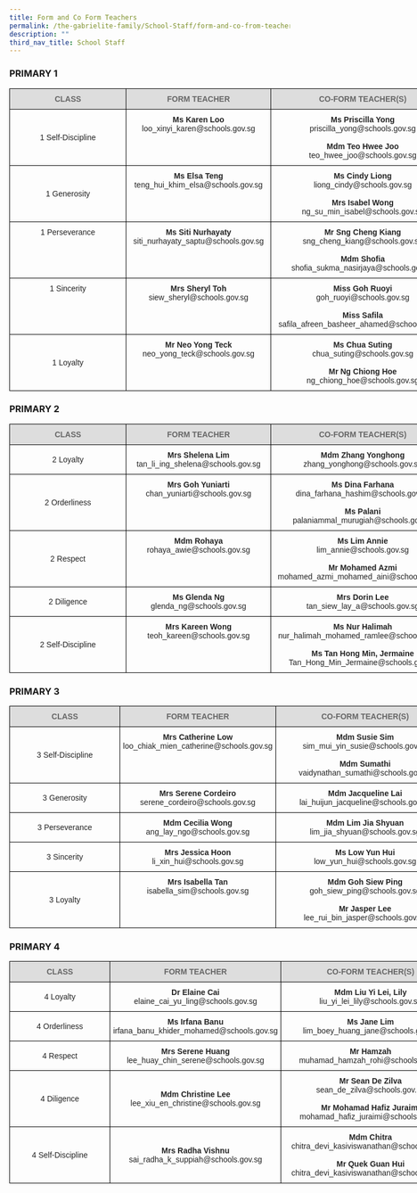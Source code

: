 ```yaml
---
title: Form and Co Form Teachers
permalink: /the-gabrielite-family/School-Staff/form-and-co-from-teachers/
description: ""
third_nav_title: School Staff
---
```

### PRIMARY 1


<style type="text/css">
.tg  {border-collapse:collapse;border-spacing:0;margin:0px auto;}
.tg td{border-color:black;border-style:solid;border-width:1px;font-family:Arial, sans-serif;font-size:14px;
  overflow:hidden;padding:10px 5px;word-break:normal;}
.tg th{border-color:black;border-style:solid;border-width:1px;font-family:Arial, sans-serif;font-size:14px;
  font-weight:normal;overflow:hidden;padding:10px 5px;word-break:normal;}
.tg .tg-ku8i{color:#232323;text-align:center;vertical-align:top}
.tg .tg-tv7y{color:#232323;text-align:center;vertical-align:middle}
.tg .tg-feqv{background-color:#DDD;color:#666;font-weight:bold;text-align:center;vertical-align:middle}
</style>
<table class="tg" style="undefined;table-layout: fixed; width: 800px">
<colgroup>
<col style="width: 210px">
<col style="width: 260px">
<col style="width: 330px">
</colgroup>
<tbody>
  <tr>
    <td class="tg-feqv"><span style="color:#666;background-color:#DDD">CLASS</span></td>
    <td class="tg-feqv"><span style="color:#666;background-color:#DDD">FORM TEACHER</span></td>
    <td class="tg-feqv"><span style="color:#666;background-color:#DDD">CO-FORM TEACHER(S)</span></td>
  </tr>
  <tr>
    <td class="tg-tv7y">1 Self-Discipline</td>
    <td class="tg-ku8i"><span style="font-weight:bold">Ms Karen Loo</span><br>loo_xinyi_karen@schools.gov.sg </td>
    <td class="tg-ku8i"><span style="font-weight:bold">Ms Priscilla Yong</span><br>priscilla_yong@schools.gov.sg<br><br><span style="font-weight:bold">Mdm Teo Hwee Joo</span><br>teo_hwee_joo@schools.gov.sg</td>
  </tr>
  <tr>
    <td class="tg-tv7y">1 Generosity<br></td>
    <td class="tg-ku8i"><span style="font-weight:bold">Ms Elsa Teng</span><br>teng_hui_khim_elsa@schools.gov.sg </td>
    <td class="tg-ku8i"><span style="font-weight:bold">Ms Cindy Liong</span><br>liong_cindy@schools.gov.sg<br><br><span style="font-weight:bold">Mrs Isabel Wong</span><br>ng_su_min_isabel@schools.gov.sg</td>
  </tr>
  <tr>
    <td class="tg-ku8i"> 1 Perseverance<br><br></td>
    <td class="tg-ku8i"><span style="font-weight:bold">Ms Siti Nurhayaty</span><br>siti_nurhayaty_saptu@schools.gov.sg</td>
    <td class="tg-ku8i"><span style="font-weight:bold">Mr Sng Cheng Kiang</span><br>sng_cheng_kiang@schools.gov.sg<br><br><span style="font-weight:bold">Mdm Shofia </span><br>shofia_sukma_nasirjaya@schools.gov.sg</td>
  </tr>
  <tr>
    <td class="tg-ku8i"> 1 Sincerity<br><br></td>
    <td class="tg-ku8i"><span style="font-weight:bold">Mrs Sheryl Toh</span><br>siew_sheryl@schools.gov.sg</td>
    <td class="tg-ku8i"><span style="font-weight:bold">Miss Goh Ruoyi</span><br>goh_ruoyi@schools.gov.sg<br><br><span style="font-weight:bold">Miss Safila</span><br>safila_afreen_basheer_ahamed@schools.gov.sg</td>
  </tr>
  <tr>
    <td class="tg-tv7y"> <br>1 Loyalty<br><br></td>
    <td class="tg-ku8i"><span style="font-weight:bold">Mr Neo Yong Teck </span><br>neo_yong_teck@schools.gov.sg</td>
    <td class="tg-ku8i"><span style="font-weight:bold">Ms Chua Suting</span><br>chua_suting@schools.gov.sg<br><br><span style="font-weight:bold">Mr Ng Chiong Hoe</span><br>ng_chiong_hoe@schools.gov.sg</td>
  </tr>
</tbody>
</table>

### PRIMARY 2

<style type="text/css">
.tg  {border-collapse:collapse;border-spacing:0;margin:0px auto;}
.tg td{border-color:black;border-style:solid;border-width:1px;font-family:Arial, sans-serif;font-size:14px;
  overflow:hidden;padding:10px 5px;word-break:normal;}
.tg th{border-color:black;border-style:solid;border-width:1px;font-family:Arial, sans-serif;font-size:14px;
  font-weight:normal;overflow:hidden;padding:10px 5px;word-break:normal;}
.tg .tg-ku8i{color:#232323;text-align:center;vertical-align:top}
.tg .tg-tv7y{color:#232323;text-align:center;vertical-align:middle}
.tg .tg-feqv{background-color:#DDD;color:#666;font-weight:bold;text-align:center;vertical-align:middle}
</style>
<table class="tg" style="undefined;table-layout: fixed; width: 800px">
<colgroup>
<col style="width: 210px">
<col style="width: 260px">
<col style="width: 330px">
</colgroup>
<tbody>
  <tr>
    <td class="tg-feqv"><span style="color:#666;background-color:#DDD">CLASS</span></td>
    <td class="tg-feqv"><span style="color:#666;background-color:#DDD">FORM TEACHER</span></td>
    <td class="tg-feqv"><span style="color:#666;background-color:#DDD">CO-FORM TEACHER(S)</span></td>
  </tr>
  <tr>
    <td class="tg-tv7y">2 Loyalty<br></td>
    <td class="tg-ku8i"><span style="font-weight:bold">Mrs Shelena Lim </span><br>tan_li_ing_shelena@schools.gov.sg</td>
    <td class="tg-ku8i"><span style="font-weight:bold">Mdm Zhang Yonghong</span><br>zhang_yonghong@schools.gov.sg</td>
  </tr>
  <tr>
    <td class="tg-tv7y">2 Orderliness<br></td>
    <td class="tg-ku8i"><span style="font-weight:bold">Mrs Goh Yuniarti</span><br>chan_yuniarti@schools.gov.sg</td>
    <td class="tg-ku8i"><span style="font-weight:bold">Ms Dina Farhana</span><br>dina_farhana_hashim@schools.gov.sg<br><br><span style="font-weight:bold">Ms Palani</span><br>palaniammal_murugiah@schools.gov.sg</td>
  </tr>
  <tr>
    <td class="tg-tv7y">2 Respect<br></td>
    <td class="tg-ku8i"><span style="font-weight:bold">Mdm Rohaya </span><br>rohaya_awie@schools.gov.sg</td>
    <td class="tg-ku8i"><span style="font-weight:bold">Ms Lim Annie</span><br>lim_annie@schools.gov.sg<br><br><span style="font-weight:bold">Mr Mohamed Azmi</span><br>mohamed_azmi_mohamed_aini@schools.gov.sg</td>
  </tr>
  <tr>
    <td class="tg-tv7y">2 Diligence<br></td>
    <td class="tg-ku8i"><span style="font-weight:bold">Ms Glenda Ng </span><br>glenda_ng@schools.gov.sg</td>
    <td class="tg-ku8i"><span style="font-weight:bold">Mrs Dorin Lee </span><br>tan_siew_lay_a@schools.gov.sg</td>
  </tr>
  <tr>
    <td class="tg-tv7y"> 2 Self-Discipline<br></td>
    <td class="tg-ku8i"><span style="font-weight:bold">Mrs Kareen Wong</span><br>teoh_kareen@schools.gov.sg</td>
    <td class="tg-ku8i"><span style="font-weight:bold">Ms Nur Halimah</span><br>nur_halimah_mohamed_ramlee@schools.gov.sg<br><br><span style="font-weight:bold">Ms Tan Hong Min, Jermaine</span><br>Tan_Hong_Min_Jermaine@schools.gov.sg</td>
  </tr>
</tbody>
</table>

### PRIMARY 3

<style type="text/css">
.tg  {border-collapse:collapse;border-spacing:0;margin:0px auto;}
.tg td{border-color:black;border-style:solid;border-width:1px;font-family:Arial, sans-serif;font-size:14px;
  overflow:hidden;padding:10px 5px;word-break:normal;}
.tg th{border-color:black;border-style:solid;border-width:1px;font-family:Arial, sans-serif;font-size:14px;
  font-weight:normal;overflow:hidden;padding:10px 5px;word-break:normal;}
.tg .tg-ku8i{color:#232323;text-align:center;vertical-align:top}
.tg .tg-tv7y{color:#232323;text-align:center;vertical-align:middle}
.tg .tg-feqv{background-color:#DDD;color:#666;font-weight:bold;text-align:center;vertical-align:middle}
</style>
<table class="tg" style="undefined;table-layout: fixed; width: 800px">
<colgroup>
<col style="width: 210px">
<col style="width: 260px">
<col style="width: 330px">
</colgroup>
<tbody>
  <tr>
    <td class="tg-feqv"><span style="color:#666;background-color:#DDD">CLASS</span></td>
    <td class="tg-feqv"><span style="color:#666;background-color:#DDD">FORM TEACHER</span></td>
    <td class="tg-feqv"><span style="color:#666;background-color:#DDD">CO-FORM TEACHER(S)</span></td>
  </tr>
  <tr>
    <td class="tg-tv7y">3 Self-Discipline<br></td>
    <td class="tg-ku8i"><span style="font-weight:bold">Mrs Catherine Low</span><br>loo_chiak_mien_catherine@schools.gov.sg</td>
    <td class="tg-ku8i"><span style="font-weight:bold">Mdm Susie Sim</span><br> sim_mui_yin_susie@schools.gov.sg<br><br><span style="font-weight:bold">Mdm Sumathi</span><br>vaidynathan_sumathi@schools.gov.sg</td>
  </tr>
  <tr>
    <td class="tg-tv7y">3 Generosity<br></td>
    <td class="tg-ku8i"><span style="font-weight:bold">Mrs Serene Cordeiro</span><br>serene_cordeiro@schools.gov.sg</td>
    <td class="tg-ku8i"><span style="font-weight:bold">Mdm Jacqueline Lai</span><br>lai_huijun_jacqueline@schools.gov.sg </td>
  </tr>
  <tr>
    <td class="tg-tv7y">3 Perseverance<br></td>
    <td class="tg-ku8i"><span style="font-weight:bold">Mdm Cecilia Wong</span><br> ang_lay_ngo@schools.gov.sg</td>
    <td class="tg-ku8i"><span style="font-weight:bold">Mdm Lim Jia Shyuan </span><br>lim_jia_shyuan@schools.gov.sg</td>
  </tr>
  <tr>
    <td class="tg-tv7y"> 3 Sincerity<br></td>
    <td class="tg-ku8i"><span style="font-weight:bold">Mrs Jessica Hoon</span><br>li_xin_hui@schools.gov.sg</td>
    <td class="tg-ku8i"><span style="font-weight:bold">Ms Low Yun Hui</span><br> low_yun_hui@schools.gov.sg</td>
  </tr>
  <tr>
    <td class="tg-tv7y"> 3 Loyalty<br></td>
    <td class="tg-ku8i"><span style="font-weight:bold">Mrs Isabella Tan</span><br>isabella_sim@schools.gov.sg</td>
    <td class="tg-ku8i"><span style="font-weight:bold">Mdm Goh Siew Ping</span><br>goh_siew_ping@schools.gov.sg<br><br><span style="font-weight:bold">Mr Jasper Lee</span><br>lee_rui_bin_jasper@schools.gov.sg</td>
  </tr>
</tbody>
</table>

### PRIMARY 4

<style type="text/css">
.tg  {border-collapse:collapse;border-spacing:0;margin:0px auto;}
.tg td{border-color:black;border-style:solid;border-width:1px;font-family:Arial, sans-serif;font-size:14px;
  overflow:hidden;padding:10px 5px;word-break:normal;}
.tg th{border-color:black;border-style:solid;border-width:1px;font-family:Arial, sans-serif;font-size:14px;
  font-weight:normal;overflow:hidden;padding:10px 5px;word-break:normal;}
.tg .tg-ku8i{color:#232323;text-align:center;vertical-align:top}
.tg .tg-tv7y{color:#232323;text-align:center;vertical-align:middle}
.tg .tg-feqv{background-color:#DDD;color:#666;font-weight:bold;text-align:center;vertical-align:middle}
</style>
<table class="tg" style="undefined;table-layout: fixed; width: 810px">
<colgroup>
<col style="width: 210px">
<col style="width: 270px">
<col style="width: 330px">
</colgroup>
<tbody>
  <tr>
    <td class="tg-feqv"><span style="color:#666;background-color:#DDD">CLASS </span></td>
    <td class="tg-feqv"><span style="color:#666;background-color:#DDD">FORM TEACHER</span></td>
    <td class="tg-feqv"><span style="color:#666;background-color:#DDD">CO-FORM TEACHER(S)</span></td>
  </tr>
  <tr>
    <td class="tg-tv7y">4 Loyalty<br></td>
    <td class="tg-tv7y"><span style="font-weight:bold">Dr Elaine Cai</span><br>elaine_cai_yu_ling@schools.gov.sg </td>
    <td class="tg-ku8i"><span style="font-weight:bold">Mdm Liu Yi Lei, Lily</span><br>liu_yi_lei_lily@schools.gov.sg</td>
  </tr>
  <tr>
    <td class="tg-tv7y"> 4 Orderliness</td>
    <td class="tg-tv7y"><span style="font-weight:bold">Ms Irfana Banu </span><br>irfana_banu_khider_mohamed@schools.gov.sg</td>
    <td class="tg-ku8i"><span style="font-weight:bold">Ms Jane Lim</span><br>lim_boey_huang_jane@schools.gov.sg</td>
  </tr>
  <tr>
    <td class="tg-tv7y">4 Respect<br></td>
    <td class="tg-tv7y"><span style="font-weight:bold">Mrs Serene Huang</span><br>lee_huay_chin_serene@schools.gov.sg</td>
    <td class="tg-ku8i"><span style="font-weight:bold">Mr Hamzah</span><br>muhamad_hamzah_rohi@schools.gov.sg</td>
  </tr>
  <tr>
    <td class="tg-tv7y">4 Diligence<br></td>
    <td class="tg-tv7y"><span style="font-weight:bold">Mdm Christine Lee</span><br>lee_xiu_en_christine@schools.gov.sg</td>
    <td class="tg-ku8i"><span style="font-weight:bold">Mr Sean De Zilva</span><br>sean_de_zilva@schools.gov.sg<br><br><span style="font-weight:bold">Mr Mohamad Hafiz Juraimi</span><br>mohamad_hafiz_juraimi@schools.gov.sg</td>
  </tr>
  <tr>
    <td class="tg-tv7y">4 Self-Discipline<br></td>
    <td class="tg-tv7y"><span style="font-weight:bold">Mrs Radha Vishnu</span><br>sai_radha_k_suppiah@schools.gov.sg</td>
    <td class="tg-ku8i"><span style="font-weight:bold">Mdm Chitra</span><br>chitra_devi_kasiviswanathan@schools.gov.sg<br><br><span style="font-weight:bold">Mr Quek Guan Hui</span><br>chitra_devi_kasiviswanathan@schools.gov.sg</td>
  </tr>
</tbody>
</table>